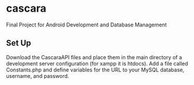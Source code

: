 # cascara
Final Project for Android Development and Database Management

## Set Up
Download the CascaraAPI files and place them in the main directory of a development server configuration (for xampp it is htdocs). Add a file called Constants.php and define variables for the URL to your MySQL database, username, and password. 
